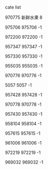 cate list

970775 新鲜水果 8

975706 975706 -1

972200 972200 -1

957347 957347 -1

957330 957330 -1

955035 955035 -1

970776 970776 -1

5057 5057 -1

957428 957428 -1

970778 970778 -1

957430 957430 -1

958104 958104 -1

957615 957615 -1

961006 961006 -1

972219 972219 -1

969032 969032 -1

